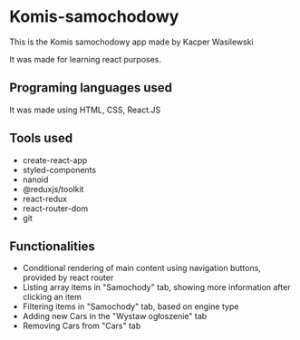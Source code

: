# Komis-samochodowy

This is the Komis samochodowy app made by Kacper Wasilewski

It was made for learning react purposes.

## Programing languages used

It was made using HTML, CSS, React.JS

## Tools used

- create-react-app
- styled-components
- nanoid
- @reduxjs/toolkit
- react-redux
- react-router-dom
- git

## Functionalities

- Conditional rendering of main content using navigation buttons, provided by react router
- Listing array items in "Samochody" tab, showing more information after clicking an item
- Filtering items in "Samochody" tab, based on engine type
- Adding new Cars in the "Wystaw ogłoszenie" tab
- Removing Cars from "Cars" tab
